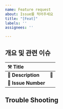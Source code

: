 ```yaml
---
name: Feature request
about: Issue를 적어주세요
title: "[Feat]"
labels: ''
assignees: ''

---
```


## 개요 및 관련 이슈
<!-- MainIntroView의 UI 구현 (예시) -->
<!-- Issue Link: #1 -->

| ⚒️ Title |<!-- Title --> | 
| :--- | :--- |
| 📜 **Description** | <!-- Description --> |
| 📌 **Issue Number** |  <!-- Issue Number --> |


## Trouble Shooting

